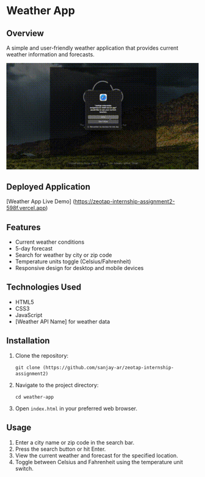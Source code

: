 # Weather App

## Overview

A simple and user-friendly weather application that provides current weather information and forecasts.

<img width="943" alt="image" src="2.gif">


## Deployed Application

[Weather App Live Demo] (https://zeotap-internship-assignment2-598f.vercel.app)

## Features

- Current weather conditions
- 5-day forecast
- Search for weather by city or zip code
- Temperature units toggle (Celsius/Fahrenheit)
- Responsive design for desktop and mobile devices

## Technologies Used

- HTML5
- CSS3
- JavaScript
- [Weather API Name] for weather data

## Installation

1. Clone the repository:
   ```
   git clone (https://github.com/sanjay-ar/zeotap-internship-assignment2)
   ```
2. Navigate to the project directory:
   ```
   cd weather-app
   ```
3. Open `index.html` in your preferred web browser.

## Usage

1. Enter a city name or zip code in the search bar.
2. Press the search button or hit Enter.
3. View the current weather and forecast for the specified location.
4. Toggle between Celsius and Fahrenheit using the temperature unit switch.

  


